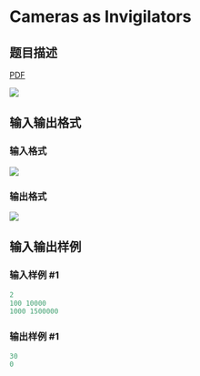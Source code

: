 # Cameras as Invigilators

## 题目描述

[problemUrl]: https://uva.onlinejudge.org/index.php?option=com_onlinejudge&Itemid=8&category=866&page=show_problem&problem=4982

[PDF](https://uva.onlinejudge.org/external/130/p13084.pdf)

![](https://cdn.luogu.com.cn/upload/vjudge_pic/UVA13084/7ef9e652c1dcb93abe39cc138d9844ed32098890.png)

## 输入输出格式

### 输入格式

![](https://cdn.luogu.com.cn/upload/vjudge_pic/UVA13084/cf2b085f211d695863a32a56092cc49f861fb6a6.png)

### 输出格式

![](https://cdn.luogu.com.cn/upload/vjudge_pic/UVA13084/4bd6a99197edceb54d8917030a000ad612039fbf.png)

## 输入输出样例

### 输入样例 #1

```cpp
2
100 10000
1000 1500000
```


### 输出样例 #1

```cpp
30
0
```


